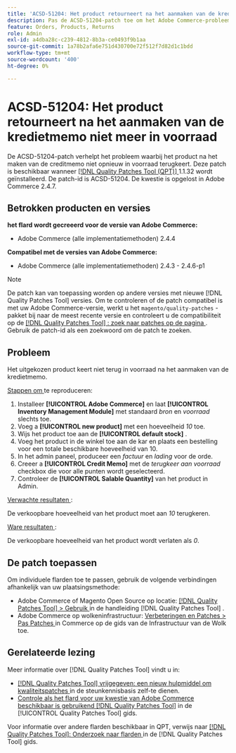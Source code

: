 ```yaml
---
title: 'ACSD-51204: Het product retourneert na het aanmaken van de kredietmemo niet meer in voorraad'
description: Pas de ACSD-51204-patch toe om het Adobe Commerce-probleem op te lossen, waarbij het product na het maken van de creditmemo niet opnieuw in voorraad wordt genomen.
feature: Orders, Products, Returns
role: Admin
exl-id: a4dba28c-c239-4812-8b3a-ce0493f9b1aa
source-git-commit: 1a78b2afa6e751d430700e72f512f7d82d1c1bdd
workflow-type: tm+mt
source-wordcount: '400'
ht-degree: 0%

---
```


# ACSD-51204: Het product retourneert na het aanmaken van de kredietmemo niet meer in voorraad

De ACSD-51204-patch verhelpt het probleem waarbij het product na het maken van de creditmemo niet opnieuw in voorraad terugkeert. Deze patch is beschikbaar wanneer [[!DNL Quality Patches Tool (QPT)] ](https://experienceleague.adobe.com/en/docs/commerce-knowledge-base/kb/announcements/commerce-announcements/magento-quality-patches-released-new-tool-to-self-serve-quality-patches) 1.1.32 wordt geïnstalleerd. De patch-id is ACSD-51204. De kwestie is opgelost in Adobe Commerce 2.4.7.

## Betrokken producten en versies

**het flard wordt gecreeerd voor de versie van Adobe Commerce:**

* Adobe Commerce (alle implementatiemethoden) 2.4.4

**Compatibel met de versies van Adobe Commerce:**

* Adobe Commerce (alle implementatiemethoden) 2.4.3 - 2.4.6-p1

>[!NOTE]
>
>De patch kan van toepassing worden op andere versies met nieuwe [!DNL Quality Patches Tool] versies. Om te controleren of de patch compatibel is met uw Adobe Commerce-versie, werkt u het `magento/quality-patches` -pakket bij naar de meest recente versie en controleert u de compatibiliteit op de [[!DNL Quality Patches Tool] : zoek naar patches op de pagina ](<https://experienceleague.adobe.com/tools/commerce-quality-patches/index.html>) . Gebruik de patch-id als een zoekwoord om de patch te zoeken.

## Probleem

Het uitgekozen product keert niet terug in voorraad na het aanmaken van de kredietmemo.

<u> Stappen om </u> te reproduceren:

1. Installeer **[!UICONTROL Adobe Commerce]** en laat **[!UICONTROL Inventory Management Module]** met standaard *bron* en *voorraad* slechts toe.
1. Voeg a **[!UICONTROL new product]** met een hoeveelheid *10* toe.
1. Wijs het product toe aan de **[!UICONTROL default stock]** .
1. Voeg het product in de winkel toe aan de kar en plaats een bestelling voor een totale beschikbare hoeveelheid van 10.
1. In het admin paneel, produceer een *factuur* en *lading* voor de orde.
1. Creeer a **[!UICONTROL Credit Memo]** met de *terugkeer aan voorraad* checkbox die voor alle punten wordt geselecteerd.
1. Controleer de **[!UICONTROL Salable Quantity]** van het product in Admin.

<u> Verwachte resultaten </u>:

De verkoopbare hoeveelheid van het product moet aan *10* terugkeren.

<u> Ware resultaten </u>:

De verkoopbare hoeveelheid van het product wordt verlaten als *0*.

## De patch toepassen

Om individuele flarden toe te passen, gebruik de volgende verbindingen afhankelijk van uw plaatsingsmethode:

* Adobe Commerce of Magento Open Source op locatie: [[!DNL Quality Patches Tool]  > Gebruik ](/help/tools/quality-patches-tool/usage.md) in de handleiding [!DNL Quality Patches Tool] .
* Adobe Commerce op wolkeninfrastructuur: [ Verbeteringen en Patches > Pas Patches ](https://experienceleague.adobe.com/docs/commerce-cloud-service/user-guide/develop/upgrade/apply-patches.html) in Commerce op de gids van de Infrastructuur van de Wolk toe.

## Gerelateerde lezing

Meer informatie over [!DNL Quality Patches Tool] vindt u in:

* [[!DNL Quality Patches Tool]  vrijgegeven: een nieuw hulpmiddel om kwaliteitspatches ](https://experienceleague.adobe.com/en/docs/commerce-knowledge-base/kb/announcements/commerce-announcements/magento-quality-patches-released-new-tool-to-self-serve-quality-patches) in de steunkennisbasis zelf-te dienen.
* [ Controle als het flard voor uw kwestie van Adobe Commerce beschikbaar is gebruikend  [!DNL Quality Patches Tool]](/help/tools/quality-patches-tool/patches-available-in-qpt/check-patch-for-magento-issue-with-magento-quality-patches.md) in de [!UICONTROL Quality Patches Tool] gids.


Voor informatie over andere flarden beschikbaar in QPT, verwijs naar [[!DNL Quality Patches Tool]: Onderzoek naar flarden ](<https://experienceleague.adobe.com/tools/commerce-quality-patches/index.html>) in de [!DNL Quality Patches Tool] gids.
